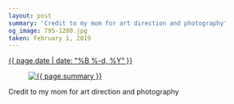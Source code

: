 ```yaml
---
layout: post
summary: 'Credit to my mom for art direction and photography'
og_image: 795-1280.jpg
taken: February 1, 2019
---
```


<div class="post">
 <time>
  <a href="/795">
   {{ page.date | date: "%B %-d, %Y" }}
  </a>
 </time>
 <a href="/795">
  <figure data-taken="2/1/2019">
   <img alt="{{ page.summary }}" sizes="(min-width: 700px) 50vw, calc(100vw - 2rem)" src="{{ site.assets_url }}/795-640.jpg" srcset="{{ site.assets_url }}/795-320.jpg 320w, {{ site.assets_url }}/795-640.jpg 640w, {{ site.assets_url }}/795-960.jpg 960w, {{ site.assets_url }}/795-1280.jpg 1280w"/>
  </figure>
 </a>
 <span>
  Credit to my mom for art direction and photography
 </span>
</div>
